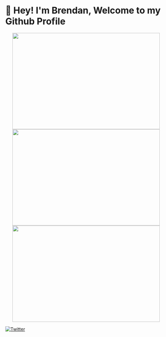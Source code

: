 # 🤘 Hey! I'm Brendan, Welcome to my Github Profile


<p align="center">
<img width="460" height="300" src="https://github-readme-stats.vercel.app/api?username=Spazzy757&theme=vue-dark&show_icons=true&hide_border=true&count_private=true" />
<br/>
<img width="460" height="300" src="https://github-readme-streak-stats.herokuapp.com/?user=Spazzy757&theme=vue-dark&hide_border=true" />
<br/>
<img width="460" height="300" src="https://github-readme-stats.vercel.app/api/top-langs/?username=Spazzy757&theme=vue-dark&show_icons=true&hide_border=true&layout=compact" />
</p>

[![Twitter](https://img.shields.io/twitter/url/https/twitter.com/cloudposse.svg?style=social&label=Follow%20%40Spazzy757)](https://twitter.com/Spazzy757)
